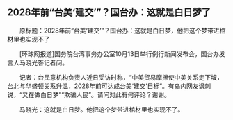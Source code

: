 ## 2028年前“台美‘建交’”？国台办：这就是白日梦了
　　原标题：2028年前“台美‘建交’”？国台办：这就是白日梦，他把这个梦带进棺材里也实现不了

　　[环球网报道]国务院台湾事务办公室10月13日举行例行新闻发布会，国台办发言人马晓光答记者问。

　　记者：台民意机构负责人近日受访时称，“中美贸易摩擦使中美关系走下坡，台北与华盛顿关系升温，2028年前可达成台美‘建交’目标”。有岛内网友讽刺说，“又在做白日梦”“欺骗人民”。请问对此有何评论？谢谢。

　　马晓光：这就是白日梦。他把这个梦带进棺材里也实现不了。

